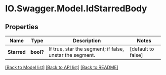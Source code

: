 # IO.Swagger.Model.IdStarredBody
## Properties

Name | Type | Description | Notes
------------ | ------------- | ------------- | -------------
**Starred** | **bool?** | If true, star the segment; if false, unstar the segment. | [default to false]

[[Back to Model list]](../README.md#documentation-for-models) [[Back to API list]](../README.md#documentation-for-api-endpoints) [[Back to README]](../README.md)

